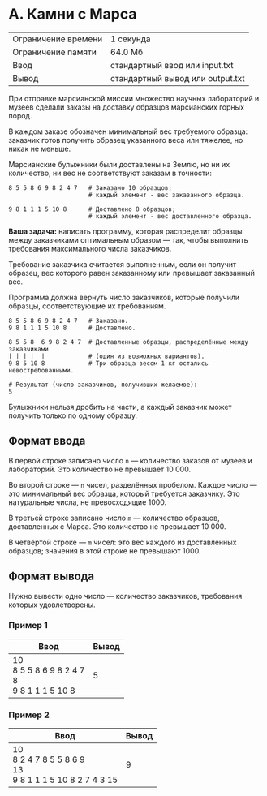 # A. Камни с Марса

|   |   |
|---|---|
|Ограничение времени|1 секунда|
|Ограничение памяти|64.0 Мб|
|Ввод|стандартный ввод или input.txt|
|Вывод|стандартный вывод или output.txt|

При отправке марсианской миссии множество научных лабораторий и музеев сделали заказы на доставку образцов марсианских горных пород. 

В каждом заказе обозначен минимальный вес требуемого образца: заказчик готов получить образец указанного веса или тяжелее, но никак не меньше.

Марсианские булыжники были доставлены на Землю, но ни их количество, ни вес не соответствуют заказам в точности:

```
8 5 5 8 6 9 8 2 4 7   # Заказано 10 образцов;
                      # каждый элемент - вес заказанного образца.

9 8 1 1 1 5 10 8      # Доставлено 8 образцов;
                      # каждый элемент - вес доставленного образца.
```

**Ваша задача:** написать программу, которая распределит образцы между заказчиками оптимальным образом — так, чтобы выполнить требования максимального числа заказчиков. 

Требование заказчика считается выполненным, если он получит образец, вес которого равен заказанному или превышает заказанный вес.

Программа должна вернуть число заказчиков, которые получили образцы, соответствующие их требованиям.

```
8 5 5 8 6 9 8 2 4 7   # Заказано.
9 8 1 1 1 5 10 8      # Доставлено.

8 5 5 8  6 9 8 2 4 7  # Доставленные образцы, распределённые между заказчиками
| | | |  |            # (один из возможных вариантов).
9 8 5 10 8            # Три образца весом 1 кг остались невостребованными.

# Результат (число заказчиков, получивших желаемое):
5
```

Булыжники нельзя дробить на части, а каждый заказчик может получить только по одному образцу.

## Формат ввода

В первой строке записано число `n` — количество заказов от музеев и лабораторий. Это количество не превышает 10 000.

Во второй строке — `n` чисел, разделённых пробелом. Каждое число — это минимальный вес образца, который требуется заказчику. Это натуральные числа, не превосходящие 1000.

В третьей строке записано число `m` — количество образцов, доставленных с Марса. Это количество не превышает 10 000.

В четвёртой строке — `m` чисел: это вес каждого из доставленных образцов; значения в этой строке не превышают 1000.

## Формат вывода

Нужно вывести одно число — количество заказчиков, требования которых удовлетворены.

### Пример 1

|Ввод|Вывод|
|---|---|
|10<br>8 5 5 8 6 9 8 2 4 7<br>8<br>9 8 1 1 1 5 10 8|5|

### Пример 2

|Ввод|Вывод|
|---|---|
|10<br>8 2 4 7 8 5 5 8 6 9<br>13<br>9 8 1 1 1 5 10 8 2 7 4 3 15|9|